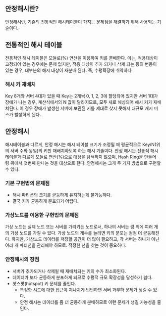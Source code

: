## 안정해시란?
안정해시란, 기존의 전통적인 해시테이블이 가지는 문제점을 해결하기 위해 사용되는 기술이다.

## 전통적인 해시 테이블
전통적인 해시 테이블은 모듈로(%) 연산을 이용하여 키를 분배한다.
이는, 적용대상이 고정되어 있는 경우에는 문제 없지만, 적용 대상이 추가 되거나 삭제 되는 등의 변동이 있는 경우,
대부분의 해시 대상이 재분배 된다.
즉, 수평확장에 취약하다

### 해시 키 재배치
Key 8개와 서버 4대가 있을 때 Key는 2개씩 0, 1, 2, 3에 할당되어 있지만
서버 1대가 장애가 나는 경우, 계산식에서의 N 값이 달라지므로,
모두 새로 해싱되어 해시 키가 재배치된다.
이 경우 장애가 발생한 서버에 보관된 키를 제대로 찾지 못해서 대규모 캐시 미스가 발생하게 된다.

## 안정해시
해시테이블과 다르게, 안정 해시는 해시 테이블 크기가 조정될 때 평균적으로 Key/N(위의 서버 수와 동일)의 키만 재배치하도록 하는 해시 기술이다.
안정 해시는 전통적 해시 테이블과 다르게 모듈로 연산(%)으로 대상을 탐색하지 않으며, Hash Ring을 만들어 링 위에서 첫번째 만나는 것을 대상으로 한다.
안정해시는 크게 두 가지 방법으로 구현할 수 있다.
### 기본 구현법의 문제점
- 해시 파티션의 크기를 균등하게 유지하는게 불가능하다.
- 결국 키가 균등하게 분포되기 어렵다.

### 가상노드를 이용한 구현법의 문제점
가상 노드는 실제 노드 또는 서버를 가리키는 노드로서, 하나의 서버는 링 위에 여러 개의 가상 노드를 가질 수 있다.
가상 노드의 개수를 늘리면 키의 분포는 점점 더 균등해진다.
하지만, 가상노드 데이터를 저장할 공간이 더 많이 필요하고,
각 서버는 하나가 아닌 여러 개 파티션을 관리해야 하므로. 적정한 선을 찾는 것이 중요하다.

### 안정해시의 장점
- 서버가 추가되거나 삭제될 때 재배치되는 키의 수가 최소화된다.
- 데이터가 보다 균등하게 분포하게 되므로 수평적 규모 확장성을 달성하기 쉽다.
- 핫스팟(hotspot) 키 문제를 줄인다.
    - 특정한 샤드에 대한 접근이 지나치게 빈번하면 서버 과부하 문제가 생길 수 있다.
    - 안정 해시는 데이터를 좀 더 균등하게 분배하므로 이런 문제가 생길 가능성을 줄인다.




